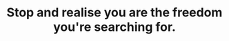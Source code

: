 ---
title: Stop and realise you are the freedom you're searching for.
tags: buddhism self mindfulness
---